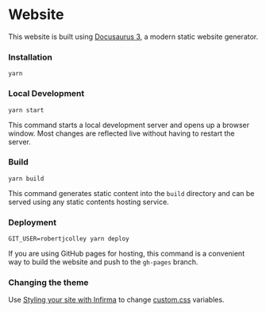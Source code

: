 # Website

This website is built using [Docusaurus 3](https://docusaurus.io/), a modern static website generator.

### Installation

```console
yarn
```

### Local Development

```console
yarn start
```

This command starts a local development server and opens up a browser window. Most changes are reflected live without having to restart the server.

### Build

```console
yarn build
```

This command generates static content into the `build` directory and can be served using any static contents hosting service.

### Deployment

```console
GIT_USER=robertjcolley yarn deploy
```

If you are using GitHub pages for hosting, this command is a convenient way to build the website and push to the `gh-pages` branch.

### Changing the theme

Use [Styling your site with Infirma](https://docusaurus.io/docs/styling-layout#styling-your-site-with-infima) to change [custom.css](./src/css/custom.css) variables.
